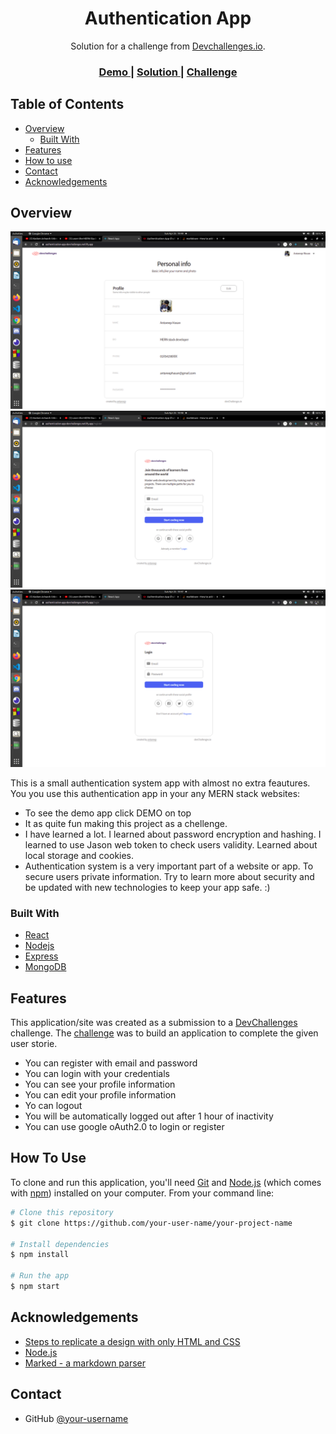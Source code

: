 <!-- Please update value in the {}  -->

<h1 align="center">Authentication App</h1>

<div align="center">
   Solution for a challenge from  <a href="http://devchallenges.io" target="_blank">Devchallenges.io</a>.
</div>

<div align="center">
  <h3>
    <a href="https://authentication-app-devchallenges.netlify.app">
      Demo
    </a>
    <span> | </span>
    <a href="https://github.com/XimDogy/authentication-app-dev">
      Solution
    </a>
    <span> | </span>
    <a href="https://devchallenges.io/challenges/N1fvBjQfhlkctmwj1tnw">
      Challenge
    </a>
  </h3>
</div>

<!-- TABLE OF CONTENTS -->

## Table of Contents

- [Overview](#overview)
  - [Built With](#built-with)
- [Features](#features)
- [How to use](#how-to-use)
- [Contact](#contact)
- [Acknowledgements](#acknowledgements)

<!-- OVERVIEW -->

## Overview

![screenshot](https://github.com/XimDogy/authentication-app-dev/blob/master/client/src/images/Screenshot%20from%202021-04-25%2019-49-53.png)
![screenshot](https://github.com/XimDogy/authentication-app-dev/blob/master/client/src/images/Screenshot%20from%202021-04-25%2019-48-07.png)
![screenshot](https://github.com/XimDogy/authentication-app-dev/blob/master/client/src/images/Screenshot%20from%202021-04-25%2019-47-54.png)


This is a small authentication system app with almost no extra feautures. You you use this authentication app in your any MERN stack websites:

- To see the demo app click DEMO on top
- It as quite fun making this project as a chellenge.
- I have learned a lot. I learned about password encryption and hashing. I learned to use Jason web token to check users validity. Learned about local storage and cookies.
- Authentication system is a very important part of a website or app. To secure users private information. Try to learn more about security and be updated with new technologies to keep your app safe. :)

### Built With

<!-- This section should list any major frameworks that you built your project using. Here are a few examples.-->

- [React](https://reactjs.org/)
- [Nodejs](https://nodejs.org/)
- [Express](https://tailwindcss.com/)
- [MongoDB](https://www.mongodb.com/)

## Features

<!-- List the features of your application or follow the template. Don't share the figma file here :) -->

This application/site was created as a submission to a [DevChallenges](https://devchallenges.io/challenges) challenge. The [challenge](https://devchallenges.io/challenges/N1fvBjQfhlkctmwj1tnw) was to build an application to complete the given user storie.

- You can register with email and password
- You can login with your credentials
- You can see your profile information
- You can edit your profile information
- Yo can logout
- You will be automatically logged out after 1 hour of inactivity
- You can use google oAuth2.0 to login or register

## How To Use

<!-- Example: -->

To clone and run this application, you'll need [Git](https://git-scm.com) and [Node.js](https://nodejs.org/en/download/) (which comes with [npm](http://npmjs.com)) installed on your computer. From your command line:

```bash
# Clone this repository
$ git clone https://github.com/your-user-name/your-project-name

# Install dependencies
$ npm install

# Run the app
$ npm start
```

## Acknowledgements

<!-- This section should list any articles or add-ons/plugins that helps you to complete the project. This is optional but it will help you in the future. For example -->

- [Steps to replicate a design with only HTML and CSS](https://devchallenges-blogs.web.app/how-to-replicate-design/)
- [Node.js](https://nodejs.org/)
- [Marked - a markdown parser](https://github.com/chjj/marked)

## Contact

- GitHub [@your-username](https://{github.com/your-usermame})
